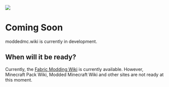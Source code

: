![](gh_banner.png)

# Coming Soon

moddedmc.wiki is currently in development.

## When will it be ready?

Currently, the [Fabric Modding Wiki](https://fabric.moddedmc.wiki) is currently available. However, Minecraft Pack Wiki, Modded Minecraft Wiki and other sites are not ready at this moment.
